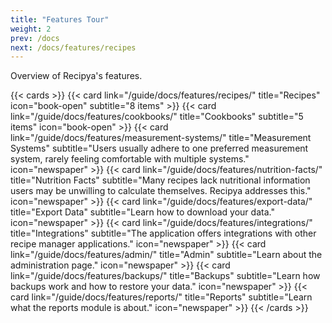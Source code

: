 ```yaml
---
title: "Features Tour"
weight: 2
prev: /docs
next: /docs/features/recipes
---
```


Overview of Recipya's features.

{{< cards >}}
    {{< card link="/guide/docs/features/recipes/"
            title="Recipes"
            icon="book-open"
            subtitle="8 items" >}}
    {{< card link="/guide/docs/features/cookbooks/"
            title="Cookbooks"
            subtitle="5 items"
            icon="book-open" >}}
    {{< card link="/guide/docs/features/measurement-systems/"
            title="Measurement Systems"
            subtitle="Users usually adhere to one preferred measurement system, rarely feeling comfortable with multiple systems."
            icon="newspaper" >}}
    {{< card link="/guide/docs/features/nutrition-facts/"
            title="Nutrition Facts"
            subtitle="Many recipes lack nutritional information users may be unwilling to calculate themselves. Recipya addresses this."
            icon="newspaper" >}}
    {{< card link="/guide/docs/features/export-data/"
            title="Export Data"
            subtitle="Learn how to download your data."
            icon="newspaper" >}}
    {{< card link="/guide/docs/features/integrations/"
            title="Integrations"
            subtitle="The application offers integrations with other recipe manager applications."
            icon="newspaper" >}}
    {{< card link="/guide/docs/features/admin/"
        title="Admin"
        subtitle="Learn about the administration page."
        icon="newspaper" >}}
    {{< card link="/guide/docs/features/backups/"
        title="Backups"
        subtitle="Learn how backups work and how to restore your data."
        icon="newspaper" >}}
    {{< card link="/guide/docs/features/reports/"
        title="Reports"
        subtitle="Learn what the reports module is about."
        icon="newspaper" >}}
{{< /cards >}}
